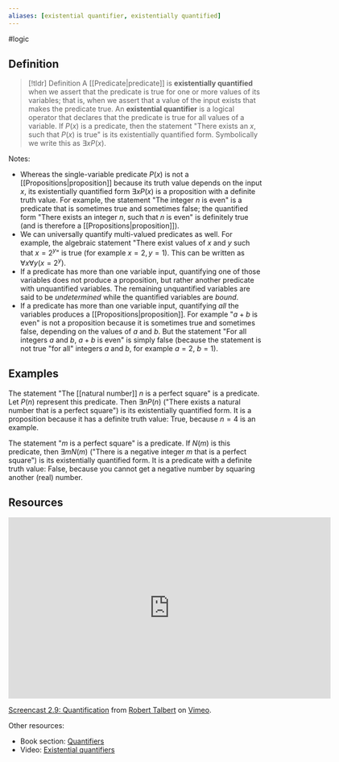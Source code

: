 ```yaml
---
aliases: [existential quantifier, existentially quantified]
--- 
```


#logic
## Definition 

> [!tldr] Definition
> A [[Predicate|predicate]] is **existentially quantified** when we assert that the predicate is true for one or more values of its variables; that is, when we assert that a value of the input exists that makes the predicate true. An **existential quantifier** is a logical operator that declares that the predicate is true for all values of a variable. If $P(x)$ is a predicate, then the statement "There exists an $x$, such that $P(x)$ is true" is its existentially quantified form. Symbolically we write this as $\exists x P(x)$. 

Notes: 
- Whereas the single-variable predicate $P(x)$ is not a [[Propositions|proposition]] because its truth value depends on the input $x$, its existentially quantified form $\exists x P(x)$ is a proposition with a definite truth value. For example, the statement "The integer $n$ is even" is a predicate that is sometimes true and sometimes false; the quantified form "There exists an integer $n$, such that $n$ is even" is definitely true (and is therefore a [[Propositions|proposition]]). 
- We can universally quantify multi-valued predicates as well. For example, the algebraic statement "There exist values of $x$ and $y$ such that $x = 2^y$" is true (for example $x = 2, y = 1$). This can be written as $\forall x \forall y (x = 2^y)$. 
- If a predicate has more than one variable input, quantifying one of those variables does not produce a proposition, but rather another predicate with unquantified variables. The remaining unquantified variables are said to be *undetermined* while the quantified variables are *bound*. 
- If a predicate has more than one variable input, quantifying *all* the variables produces a [[Propositions|proposition]]. For example "$a+b$ is even" is not a proposition because it is sometimes true and sometimes false, depending on the values of $a$ and $b$. But the statement "For all integers $a$ and $b$, $a+b$ is even" is simply false (because the statement is not true "for all" integers $a$ and $b$, for example $a = 2$, $b=1$). 

## Examples 

The statement "The [[natural number]] $n$ is a perfect square" is a predicate. Let $P(n)$ represent this predicate. Then $\exists n P(n)$ ("There exists a natural number that is a perfect square") is its existentially quantified form. It is a proposition because it has a definite truth value: True, because $n = 4$ is an example. 

The statement "$m$  is a perfect square" is a predicate. If $N(m)$ is this predicate, then $\exists m N(m)$ ("There is a negative integer $m$ that is a perfect square") is its existentially quantified form. It is a predicate with a definite truth value: False, because you cannot get a negative number by squaring another (real) number. 

## Resources 

<iframe src="https://player.vimeo.com/video/600466128?h=2a59394446" width="640" height="360" frameborder="0" allow="autoplay; fullscreen; picture-in-picture" allowfullscreen></iframe>
<p><a href="https://vimeo.com/600466128">Screencast 2.9: Quantification</a> from <a href="https://vimeo.com/user132700952">Robert Talbert</a> on <a href="https://vimeo.com">Vimeo</a>.</p>

Other resources: 
- Book section: [Quantifiers](https://www.whitman.edu/mathematics/higher_math_online/section01.02.html)
- Video: [Existential quantifiers](https://www.youtube.com/watch?v=OzLorUzIQ1U)